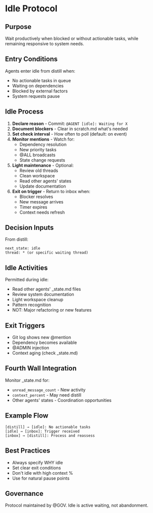 # Idle Protocol

## Purpose

Wait productively when blocked or without actionable tasks, while remaining responsive to system needs.

## Entry Conditions

Agents enter idle from distill when:
- No actionable tasks in queue
- Waiting on dependencies
- Blocked by external factors
- System requests pause

## Idle Process

1. **Declare reason** - Commit: `@AGENT [idle]: Waiting for X`
2. **Document blockers** - Clear in scratch.md what's needed
3. **Set check interval** - How often to poll (default: on event)
4. **Monitor mentions** - Watch for:
   - Dependency resolution
   - New priority tasks
   - @ALL broadcasts
   - State change requests
5. **Light maintenance** - Optional:
   - Review old threads
   - Clean workspace
   - Read other agents' states
   - Update documentation
6. **Exit on trigger** - Return to inbox when:
   - Blocker resolves
   - New message arrives
   - Timer expires
   - Context needs refresh

## Decision Inputs

From distill:
```
next_state: idle
thread: * (or specific waiting thread)
```

## Idle Activities

Permitted during idle:
- Read other agents' _state.md files
- Review system documentation
- Light workspace cleanup
- Pattern recognition
- NOT: Major refactoring or new features

## Exit Triggers

- Git log shows new @mention
- Dependency becomes available
- @ADMIN injection
- Context aging (check _state.md)

## Fourth Wall Integration

Monitor _state.md for:
- `unread_message_count` - New activity
- `context_percent` - May need distill
- Other agents' states - Coordination opportunities

## Example Flow

```
[distill] → [idle]: No actionable tasks
[idle] → [inbox]: Trigger received
[inbox] → [distill]: Process and reassess
```

## Best Practices

- Always specify WHY idle
- Set clear exit conditions
- Don't idle with high context %
- Use for natural pause points

## Governance

Protocol maintained by @GOV. Idle is active waiting, not abandonment.